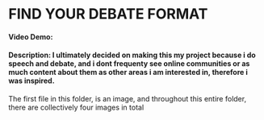 # FIND YOUR DEBATE FORMAT
#### Video Demo:  <URL HERE>
#### Description: I ultimately decided on making this my project because i do speech and debate, and i dont frequenty see online communities or as much content about them as other areas i am interested in, therefore i was inspired.
The first file in this folder, is an image, and throughout this entire folder, there are collectively four images in total 